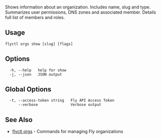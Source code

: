 Shows information about an organization.
Includes name, slug and type. Summarizes user permissions, DNS zones and
associated member. Details full list of members and roles.


## Usage
~~~
flyctl orgs show [slug] [flags]
~~~

## Options

~~~
  -h, --help   help for show
  -j, --json   JSON output
~~~

## Global Options

~~~
  -t, --access-token string   Fly API Access Token
      --verbose               Verbose output
~~~

## See Also

* [flyctl orgs](/docs/flyctl/orgs/)	 - Commands for managing Fly organizations

